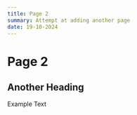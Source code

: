 ```yaml
---
title: Page 2
summary: Attempt at adding another page
date: 19-10-2024
---
```

# Page 2

## Another Heading

Example Text